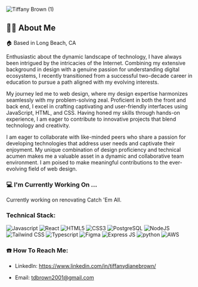 ![Tiffany Brown (1)](https://github.com/tiffanydbrown/tiffanydbrown/assets/139157669/312f4b9f-2165-49ee-9534-776429743cc8)

## 👩🏽 About Me
:house: Based in Long Beach, CA

Enthusiastic about the dynamic landscape of technology, I have always been intrigued by the intricacies of the Internet. Combining my extensive background in design with a genuine passion for understanding digital ecosystems, I recently transitioned from a successful two-decade career in education to pursue a path aligned with my evolving interests.

My journey led me to web design, where my design expertise harmonizes seamlessly with my problem-solving zeal. Proficient in both the front and back end, I excel in crafting captivating and user-friendly interfaces using JavaScript, HTML, and CSS. Having honed my skills through hands-on experience, I am eager to contribute to innovative projects that blend technology and creativity.

I am eager to collaborate with like-minded peers who share a passion for developing technologies that address user needs and captivate their enjoyment. My unique combination of design proficiency and technical acumen makes me a valuable asset in a dynamic and collaborative team environment. I am poised to make meaningful contributions to the ever-evolving field of web design.

### :computer: I'm Currently Working On ...
Currently working on renovating Catch 'Em All.

### Technical Stack:
![Javascript](https://img.icons8.com/color/48/javascript--v1.png)
![React](https://img.icons8.com/plasticine/48/react.png)
![HTML5](https://img.icons8.com/arcade/48/html-5.png)
![CSS3](https://img.icons8.com/fluency/48/css3.png)
![PostgreSQL](https://img.icons8.com/plasticine/48/postgreesql.png)
![NodeJS](https://img.icons8.com/nolan/48/node-js.png)
![Tailwind CSS](https://img.icons8.com/plasticine/48/tailwind_css.png)
![Typescript](https://img.icons8.com/fluency/48/typescript--v2.png)
![Figma](https://img.icons8.com/fluency/48/figma.png)
![Express JS](https://img.icons8.com/officel/48/express-js.png)
![python](https://github.com/user-attachments/assets/8887d4ef-5d19-4ad8-8244-5274579b51cd)
![AWS](https://github.com/user-attachments/assets/439385c3-f467-44f3-bbe8-594ff390fbaa)



### :telephone: How To Reach Me:
- LinkedIn: https://www.linkedin.com/in/tiffanydianebrown/
* Email: tdbrown2001@gmail.com

